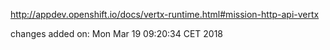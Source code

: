 http://appdev.openshift.io/docs/vertx-runtime.html#mission-http-api-vertx

 
 changes added on: Mon Mar 19 09:20:34 CET 2018